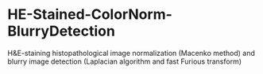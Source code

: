 # HE-Stained-ColorNorm-BlurryDetection
H&amp;E-staining histopathological image normalization (Macenko method) and blurry image detection (Laplacian algorithm and fast Furious transform)
